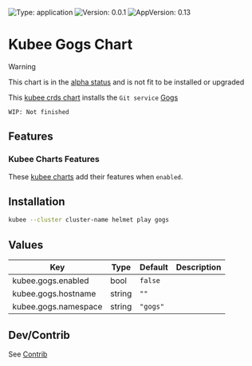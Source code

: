 

[//]: # (README.md generated by gotmpl. DO NOT EDIT.)

![Type: application](https://img.shields.io/badge/Type-application-informational?style=flat-square) ![Version: 0.0.1](https://img.shields.io/badge/Version-0.0.1-informational?style=flat-square) ![AppVersion: 0.13](https://img.shields.io/badge/AppVersion-0.13-informational?style=flat-square)

# Kubee Gogs Chart

> [!WARNING]
> This chart is in the [alpha status](https://github.com/EraldyHq/kubee/blob/main/docs/site/kubee-helmet-chart.md#status) and is not fit to be installed or upgraded

This [kubee crds chart](https://github.com/EraldyHq/kubee/blob/main/docs/site/crds-chart.md) installs the `Git service` [Gogs](https://gogs.io/)

`WIP: Not finished`

## Features

### Kubee Charts Features

  These [kubee charts](https://github.com/EraldyHq/kubee/blob/main/docs/site/kubee-helmet-chart.md) add their features when `enabled`.

## Installation

```bash
kubee --cluster cluster-name helmet play gogs
```

## Values

| Key | Type | Default | Description |
|-----|------|---------|-------------|
| kubee.gogs.enabled | bool | `false` |  |
| kubee.gogs.hostname | string | `""` |  |
| kubee.gogs.namespace | string | `"gogs"` |  |

## Dev/Contrib

See [Contrib](contrib.md)

